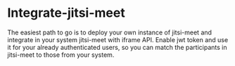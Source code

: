 # Integrate-jitsi-meet
The easiest path to go is to deploy your own instance of jitsi-meet and integrate in your system jitsi-meet with iframe API. 
Enable jwt token and use it for your already authenticated users, so you can match the participants in jitsi-meet to those from your system.
